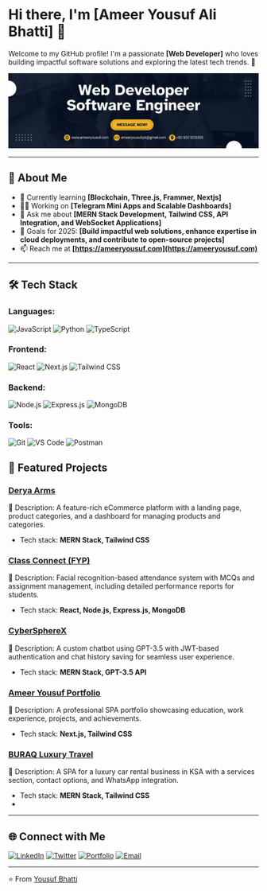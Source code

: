 # Hi there, I'm [Ameer Yousuf Ali Bhatti] 👋

Welcome to my GitHub profile! I'm a passionate **[Web Developer]** who loves building impactful software solutions and exploring the latest tech trends. 🌟

![Profile Banner](https://github.com/yousufalipk/yousufalipk/blob/main/banner.png)

---

## 🚀 About Me

- 🌱 Currently learning **[Blockchain, Three.js, Frammer, Nextjs]**  
- 👨‍💻 Working on **[Telegram Mini Apps and Scalable Dashboards]**  
- 💬 Ask me about **[MERN Stack Development, Tailwind CSS, API Integration, and WebSocket Applications]**  
- 🎯 Goals for 2025: **[Build impactful web solutions, enhance expertise in cloud deployments, and contribute to open-source projects]**  
- 📫 Reach me at **[https://ameeryousuf.com](https://ameeryousuf.com)**  

---

## 🛠️ Tech Stack

### Languages:
![JavaScript](https://img.shields.io/badge/-JavaScript-black?style=flat-square&logo=javascript)
![Python](https://img.shields.io/badge/-Python-black?style=flat-square&logo=python)
![TypeScript](https://img.shields.io/badge/-TypeScript-black?style=flat-square&logo=typescript)

### Frontend:
![React](https://img.shields.io/badge/-React-black?style=flat-square&logo=react)
![Next.js](https://img.shields.io/badge/-Next.js-black?style=flat-square&logo=next.js)
![Tailwind CSS](https://img.shields.io/badge/-Tailwind%20CSS-black?style=flat-square&logo=tailwind-css)

### Backend:
![Node.js](https://img.shields.io/badge/-Node.js-black?style=flat-square&logo=node.js)
![Express.js](https://img.shields.io/badge/-Express-black?style=flat-square&logo=express)
![MongoDB](https://img.shields.io/badge/-MongoDB-black?style=flat-square&logo=mongodb)

### Tools:
![Git](https://img.shields.io/badge/-Git-black?style=flat-square&logo=git)
![VS Code](https://img.shields.io/badge/-VS%20Code-black?style=flat-square&logo=visual-studio-code)
![Postman](https://img.shields.io/badge/-Postman-black?style=flat-square&logo=postman)

## 📂 Featured Projects

### [Derya Arms](https://github.com/yousufalipk/derya-arms)
🚀 Description: A feature-rich eCommerce platform with a landing page, product categories, and a dashboard for managing products and categories.

- Tech stack: **MERN Stack, Tailwind CSS**

### [Class Connect (FYP)](https://github.com/yousufalipk/class-connect)
🚀 Description: Facial recognition-based attendance system with MCQs and assignment management, including detailed performance reports for students.

- Tech stack: **React, Node.js, Express.js, MongoDB**

### [CyberSphereX](https://github.com/yousufalipk/cyberspherex)
🚀 Description: A custom chatbot using GPT-3.5 with JWT-based authentication and chat history saving for seamless user experience.

- Tech stack: **MERN Stack, GPT-3.5 API**

### [Ameer Yousuf Portfolio](https://ameeryousuf.com)
🚀 Description: A professional SPA portfolio showcasing education, work experience, projects, and achievements.

- Tech stack: **Next.js, Tailwind CSS**

### [BURAQ Luxury Travel](https://github.com/yousufalipk/buraq-luxury-travel)
🚀 Description: A SPA for a luxury car rental business in KSA with a services section, contact options, and WhatsApp integration.

- Tech stack: **MERN Stack, Tailwind CSS**
- 
---

## 🌐 Connect with Me

[![LinkedIn](https://img.shields.io/badge/-LinkedIn-blue?style=flat-square&logo=linkedin&logoColor=white)](https://linkedin.com/in/yousufalipk)
[![Twitter](https://img.shields.io/badge/-Twitter-blue?style=flat-square&logo=twitter&logoColor=white)](https://twitter.com/yousufbhatti786)
[![Portfolio](https://img.shields.io/badge/-Portfolio-black?style=flat-square&logo=web)](https://ameeryousuf.com)
[![Email](https://img.shields.io/badge/-Email-black?style=flat-square&logo=gmail&logoColor=white)](mailto:ameeryousuf.pk@gmail.com)

---

⭐️ From [Yousuf Bhatti](https://github.com/yousufalipk)
